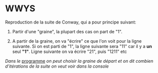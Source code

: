 # WWYS

Reproduction de la suite de Conway, qui a pour principe suivant:

1. Partir d'une "graine", la plupart des cas on part de "1".

2. A partir de la graine, on va "écrire" ce que l'on voit pour la ligne suivante. Si on est parti de "1", la ligne suivante sera "11" car il y a __un__ seul __"1"__. Ligne suivante on va écrire "21", puis "1211" etc

_Dans le_ [programme](src/main/ConwaySuite.java) _on peut choisir la graine de départ et on dit combien d'itérations de la suite on veut voir dans la console_
